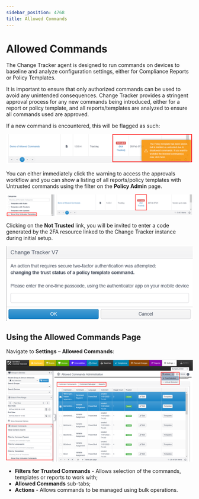 ```yaml
---
sidebar_position: 4768
title: Allowed Commands
---
```


# Allowed Commands

The Change Tracker agent is designed to run commands on devices to baseline and analyze configuration settings, either for Compliance Reports or Policy Templates.

It is important to ensure that only authorized commands can be used to avoid any unintended consequences. Change Tracker provides a stringent approval process for any new commands being introduced, either for a report or policy template, and all reports/templates are analyzed to ensure all commands used are approved.

If a new command is encountered, this will be flagged as such:

![](../../../../../../static/images/ChangeTracker_8.1/Content/Resources/Images/ChangeTracker/AllowedCommands.png)

You can either immediately click the warning to access the approvals workflow and you can show a listing of all reports/policy templates with Untrusted commands using the filter on the **Policy Admin** page.

![AllowedCommandsCategories](../../../../../../static/images/ChangeTracker_8.1/Content/Resources/Images/ChangeTracker/AllowedCommandsCategories.png "AllowedCommandsCategories")

Clicking on the **Not Trusted** link, you will be invited to enter a code generated by the 2FA resource linked to the Change Tracker instance during initial setup.

![AllowedCommandsTrustStatus](../../../../../../static/images/ChangeTracker_8.1/Content/Resources/Images/ChangeTracker/AllowedCommandsTrustStatus.png "AllowedCommandsTrustStatus")

## Using the Allowed Commands Page

Navigate to **Settings** – **Allowed Commands**:

![AllowedCommandsPage](../../../../../../static/images/ChangeTracker_8.1/Content/Resources/Images/ChangeTracker/AllowedCommandsPage.png "AllowedCommandsPage")

* **Filters for Trusted Commands** - Allows selection of the commands, templates or reports to work with;
* **Allowed Commands** sub-tabs;
* **Actions** - Allows commands to be managed using bulk operations.